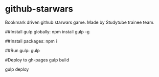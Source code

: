 # github-starwars
Bookmark driven github starwars game. Made by Studytube trainee team.

##Install gulp globally:
npm install gulp -g

##Install packages:
npm i

##Run gulp:
gulp


#Deploy to gh-pages
gulp build

gulp deploy